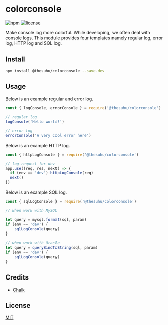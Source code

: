 # colorconsole

[![npm](https://img.shields.io/npm/v/@thesuhu/colorconsole.svg?style=flat-square)](https://www.npmjs.com/package/@thesuhu/colorconsole)
[![license](https://img.shields.io/github/license/thesuhu/colorconsole?style=flat-square)](https://github.com/thesuhu/colorconsole/blob/master/LICENSE)

Make console log more colorful. While developing, we often deal with console logs. This module provides four templates namely regular log, error log, HTTP log and SQL log.

## Install

```sh
npm install @thesuhu/colorconsole --save-dev
```

## Usage

Below is an example regular and error log.
```js
const { logConsole, errorConsole } = require('@thesuhu/colorconsole')

// regular log
logConsole('Hello world!')

// error log
errorConsole('A very cool error here')
```
Below is an example HTTP log.
```js
const { httpLogConsole } = require('@thesuhu/colorconsole')

// log request for dev
app.use((req, res, next) => {
  if (env == 'dev') httpLogConsole(req)
  next()
})
```
Below is an example SQL log.
```js
const { sqlLogConsole } = require('@thesuhu/colorconsole')

// when work with MySQL

let query = mysql.format(sql, param)
if (env == 'dev') {
    sqlLogConsole(query)
}

// when work with Oracle
let query = queryBindToString(sql, param)
if (env == 'dev') {
    sqlLogConsole(query)
}
```

## Credits

- [Chalk](https://www.npmjs.com/package/chalk)

## License

[MIT](https://github.com/thesuhu/colorconsole/blob/master/LICENSE)